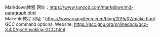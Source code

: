 Markdown教程 网址：<https://www.runoob.com/markdown/md-paragraph.html>  
Makefile教程 网址：<https://www.ruanyifeng.com/blog/2015/02/make.html>
GCC command options. Website: <https://gcc.gnu.org/onlinedocs/gcc-3.4.0/gcc/Invoking-GCC.html>
